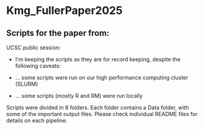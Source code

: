 # Kmg_FullerPaper2025

## Scripts for the paper from: 

UCSC public session:



  - I'm keeping the scripts as they are for record keeping, despite the following caveats:

  - ... some scripts were run on our high performance computing cluster (SLURM)  
  
  - ... some scripts (mostly R and RM) were run locally

Scripts were divided in 8 folders. 
Each folder contains a Data folder, with some of the important output files.
Please check individual README files for details on each pipeline.
